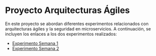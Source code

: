 # Proyecto Arquitecturas Ágiles

En este proyecto se abordan diferentes experimentos relacionados con arquitecturas ágiles y la seguridad en microservicios. A continuación, se incluyen los enlaces a los dos experimentos realizados:

- [Experimento Semana 1](https://github.com/lordmkichavi-andes/MISW4202-202414-Grupo017/wiki/Experimento-Semana-1)
- [Experimento Semana 2](https://github.com/lordmkichavi-andes/MISW4202-202414-Grupo017/wiki/Experimento-Semana-2)
